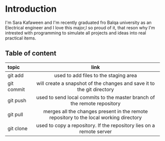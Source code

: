 # Introduction

I'm Sara Kafaween and I'm recently graduated fro Balqa university as an Electrical engineer and I love this major,I so proud of it, that reson why I'm intrested with programming to simulate all projects and ideas into real practical items.


## Table of content

topic | link |
:----- | :----: | 
git add   | used to add files to the staging area |
git commit  | will create a snapshot of the changes and save it to the git directory  |
git push   | used to send local commits to the master branch of the remote repository |
git pull   | merges all the changes present in the remote repository to the local working directory |
git clone   | used to copy a repository. If the repository lies on a remote server |
